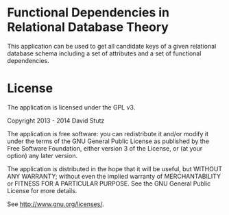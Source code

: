 # Functional Dependencies in Relational Database Theory

This application can be used to get all candidate keys of a given relational database schema including a set of attributes and a set of functional dependencies.

# License

The application is licensed under the GPL v3.

Copyright 2013 - 2014 David Stutz

The application is free software: you can redistribute it and/or modify
it under the terms of the GNU General Public License as published by
the Free Software Foundation, either version 3 of the License, or
(at your option) any later version.

The application is distributed in the hope that it will be useful,
but WITHOUT ANY WARRANTY; without even the implied warranty of
MERCHANTABILITY or FITNESS FOR A PARTICULAR PURPOSE. See the
GNU General Public License for more details.

See <http://www.gnu.org/licenses/>.